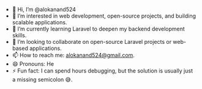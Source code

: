 - 👋 Hi, I’m @alokanand524
- 👀 I’m interested in web development, open-source projects, and building scalable applications.
- 🌱 I’m currently learning Laravel to deepen my backend development skills.
- 💞️ I’m looking to collaborate on open-source Laravel projects or web-based applications.
- 📫 How to reach me: alokanand524@gmail.com.
- 😄 Pronouns: He
- ⚡ Fun fact: I can spend hours debugging, but the solution is usually just a missing semicolon 😅.

<!---
alokanand524/alokanand524 is a ✨ special ✨ repository because its `README.md` (this file) appears on your GitHub profile.
You can click the Preview link to take a look at your changes.
--->
